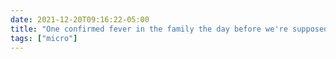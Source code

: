 ```yaml
---
date: 2021-12-20T09:16:22-05:00
title: "One confirmed fever in the family the day before we're supposed to drive to family holiday gathering, just in case anyone was wondering if COVID anxiety still sucks."
tags: ["micro"]
---
```

